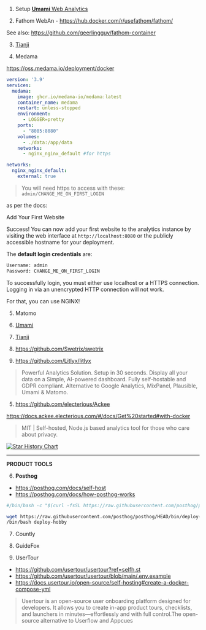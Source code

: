 1. Setup [**Umami** Web Analytics](https://fossengineer.com/selfhosting-umami-with-docker/)

2. Fathom WebAn - https://hub.docker.com/r/usefathom/fathom/

See also: https://github.com/geerlingguy/fathom-container

3. [Tianji](https://fossengineer.com/setup-tianji-with-docker/)

4. Medama


https://oss.medama.io/deployment/docker

```yml
version: '3.9'
services:
  medama:
    image: ghcr.io/medama-io/medama:latest
    container_name: medama
    restart: unless-stopped
    environment:
      - LOGGER=pretty
    ports:
      - "8085:8080"
    volumes:
      - ./data:/app/data
    networks:
      - nginx_nginx_default #for https

networks:
  nginx_nginx_default:
    external: true  
```

> You will need https to access with these: `admin/CHANGE_ME_ON_FIRST_LOGIN`


as per the docs:

Add Your First Website

Success! You can now add your first website to the analytics instance by visiting the web interface at `http://localhost:8080` or the publicly accessible hostname for your deployment.

The **default login credentials** are:

```txt
Username: admin
Password: CHANGE_ME_ON_FIRST_LOGIN
```

To successfully login, you must either use localhost or a HTTPS connection. Logging in via an unencrypted HTTP connection will not work.

For that, you can use NGINX!

5. Matomo

1. [Umami](https://fossengineer.com/selfhosting-umami-with-docker/)
2. [Tianji](https://fossengineer.com/setup-tianji-with-docker/)
3. https://github.com/Swetrix/swetrix
4. https://github.com/Litlyx/litlyx


> Powerful Analytics Solution. Setup in 30 seconds. Display all your data on a Simple, AI-powered dashboard. Fully self-hostable and GDPR compliant. Alternative to Google Analytics, MixPanel, Plausible, Umami & Matomo.

5. https://github.com/electerious/Ackee

https://docs.ackee.electerious.com/#/docs/Get%20started#with-docker

> MIT | Self-hosted, Node.js based analytics tool for those who care about privacy.



[![Star History Chart](https://api.star-history.com/svg?repos=langchain-ai/langchain,run-llama/llama_index,deepset-ai/haystack,Sinaptik-AI/pandas-ai&type=Date)](https://star-history.com/#langchain-ai/langchain&run-llama/llama_index&deepset-ai/haystack&Sinaptik-AI/pandas-ai&type=Date)

---

**PRODUCT TOOLS**


6. **Posthog**

* https://posthog.com/docs/self-host
* https://posthog.com/docs/how-posthog-works

```sh
#/bin/bash -c "$(curl -fsSL https://raw.githubusercontent.com/posthog/posthog/HEAD/bin/deploy-hobby)"

wget https://raw.githubusercontent.com/posthog/posthog/HEAD/bin/deploy-hobby
/bin/bash deploy-hobby
```


7. Countly

8. GuideFox

9. UserTour

* https://github.com/usertour/usertour?ref=selfh.st
* https://github.com/usertour/usertour/blob/main/.env.example
* https://docs.usertour.io/open-source/self-hosting#create-a-docker-compose-yml

>  Usertour is an open-source user onboarding platform designed for developers. It allows you to create in-app product tours, checklists, and launchers in minutes—effortlessly and with full control.The open-source alternative to Userflow and Appcues 